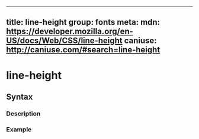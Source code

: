 
  ---
  title: line-height
  group: fonts
  meta:
    mdn: https://developer.mozilla.org/en-US/docs/Web/CSS/line-height
    caniuse: http://caniuse.com/#search=line-height
  ---

  # line-height
  <!--- Introduction for line-height, keep it brief and set the overall context -->

  ## Syntax
  <!--- Introduce the various syntax for line-height -->

  ### Description
  <!--- For each major section of syntax, provide a description explaining its usage further -->

  ### Example
  <!--- Provide code examples for the syntax block you're currently describing -->